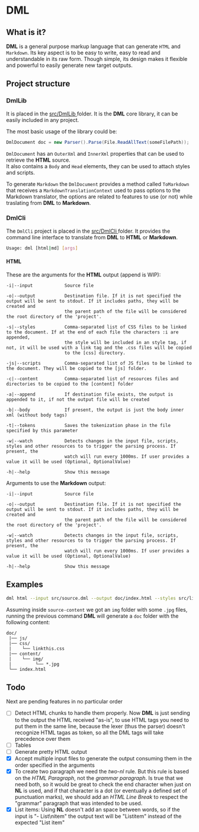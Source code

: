 #  DML

## What is it?

**DML** is a general purpose markup language that can generate `HTML` and `Markdown`. Its key aspect is to be easy to write, easy to read and understandable in its raw form. Though simple, its design makes it flexible and powerful to easily generate new target outputs.

## Project structure

### DmlLib

It is placed in the [ src/DmlLib ](src/DmlLib "") folder. It is the **DML** core library, it can be easily included in any project.

The most basic usage of the library could be:

```C#
DmlDocument doc = new Parser().Parse(File.ReadAllText(someFilePath));
```


`DmlDocument` has an `OuterXml` and `InnerXml` properties that can be used to retrieve the **HTML** source.<br/>It also contains a `Body` and `Head` elements, they can be used to attach styles and scripts.

To generate `Markdown` the `DmlDocument` provides a method called `ToMarkdown` that receives a `MarkdownTranslationContext` used to pass options to the Markdown translator, the options are related to features to use (or not) while traslating from **DML** to **Markdown**.

###  DmlCli

The `DmlCli` project is placed in the [ src/DmlCli ](src/DmlCli "") folder. It provides the command line interface to translate from **DML** to **HTML** or **Markdown**.

```bash
Usage: dml [html|md] [args]
```


#### HTML

These are the arguments for the **HTML** output (append is WIP):

```
-i|--input            Source file

-o|--output           Destination file. If it is not specified the output will be sent to stdout. If it includes paths, they will be created and
                      the parent path of the file will be considered the root directory of the 'project'.

-s|--styles           Comma-separated list of CSS files to be linked to the document. If at the end of each file the characters :i are appended,
                      the style will be included in an style tag, if not, it will be used with a link tag and the .css files will be copied
                      to the [css] directory.

-js|--scripts         Comma-separated list of JS files to be linked to the document. They will be copied to the [js] folder.

-c|--content          Comma-separated list of resources files and directories to be copied to the [content] folder

-a|--append           If destination file exists, the output is appended to it, if not the output file will be created

-b|--body             If present, the output is just the body inner xml (without body tags)

-t|--tokens           Saves the tokenization phase in the file specified by this parameter

-w|--watch            Detects changes in the input file, scripts, styles and other resources to to trigger the parsing process. If present, the
                      watch will run every 1000ms. If user provides a value it will be used (Optional, OptionalValue)

-h|--help             Show this message
```


Arguments to use the **Markdown** output:

```
-i|--input            Source file

-o|--output           Destination file. If it is not specified the output will be sent to stdout. If it includes paths, they will be created and
                      the parent path of the file will be considered the root directory of the 'project'.

-w|--watch            Detects changes in the input file, scripts, styles and other resources to to trigger the parsing process. If present, the
                      watch will run every 1000ms. If user provides a value it will be used (Optional, OptionalValue)

-h|--help             Show this message
```


## Examples

```bash
dml html --input src/source.dml --output doc/index.html --styles src/linkthis.css,src/includethis.css:i --content src/source-content
```


Assuming inside `source-content` we got an `img` folder with some `.jpg` files, running the previous command **DML** will generate a `doc` folder with the following content:

```
doc/
 |── js/
 |── css/
 |    └── linkthis.css
 |── content/
 |    └── img/
 |         └── *.jpg
 └── index.html
```


## Todo

Next are pending features in no particular order

- [ ] Detect HTML chunks to handle them properly. Now **DML** is just sending to the output the HTML received "as-is", to use HTML tags you need to put them in the same line, because the lexer (thus the parser) doesn't recognize HTML tagas as token, so all the DML tags will take precedence over them
- [ ] Tables
- [ ] Generate pretty HTML output
- [x] Accept multiple input files to generate the output consuming them in the order specified in the arguments
- [x] To create two paragraph we need the *two-nl* rule. But this rule is based on the *HTML Paragraph*, not the *grammar paragraph*. Is true that we need both,  so it would be great to check the end character when just on **NL** is used, and if that character is a dot (or eventually a defined set of punctuation marks),  we should add an *HTML Line Break* to respect the "grammar" paragraph that was intended to be used.
- [x] List items: Using **NL** doesn't add an space between words, so if the input is "- List\nitem" the output text will be "Listitem" instead of the expected "List item"
